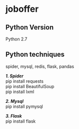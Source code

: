 # joboffer
## Python Version  
Python 2.7

## Python techniques  
spider, mysql, redis, flask, pandas



***1. Spider***  
pip install requests  
pip install BeautifulSoup  
pip install lxml

***2. Mysql***  
pip install pymysql

***3. Flask***  
pip install flask

